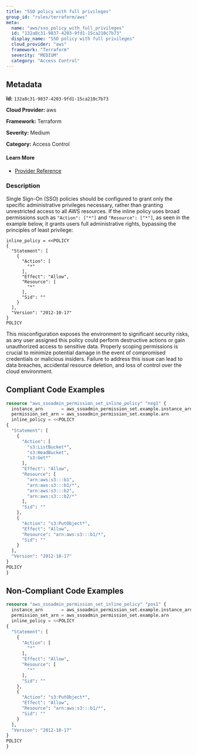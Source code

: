 ```yaml
---
title: "SSO policy with full privileges"
group_id: "rules/terraform/aws"
meta:
  name: "aws/sso_policy_with_full_privileges"
  id: "132a8c31-9837-4203-9fd1-15ca210c7b73"
  display_name: "SSO policy with full privileges"
  cloud_provider: "aws"
  framework: "Terraform"
  severity: "MEDIUM"
  category: "Access Control"
---
```

## Metadata

**Id:** `132a8c31-9837-4203-9fd1-15ca210c7b73`

**Cloud Provider:** aws

**Framework:** Terraform

**Severity:** Medium

**Category:** Access Control

#### Learn More

 - [Provider Reference](https://registry.terraform.io/providers/hashicorp/aws/latest/docs/resources/ssoadmin_permission_set_inline_policy)

### Description

 Single Sign-On (SSO) policies should be configured to grant only the specific administrative privileges necessary, rather than granting unrestricted access to all AWS resources. If the inline policy uses broad permissions such as `"Action": ["*"]` and `"Resource": ["*"]`, as seen in the example below, it grants users full administrative rights, bypassing the principles of least privilege:

```
inline_policy = <<POLICY
{
  "Statement": [
    {
      "Action": [
        "*"
      ],
      "Effect": "Allow",
      "Resource": [
        "*"
      ],
      "Sid": ""
    }
  ],
  "Version": "2012-10-17"
}
POLICY
```

This misconfiguration exposes the environment to significant security risks, as any user assigned this policy could perform destructive actions or gain unauthorized access to sensitive data. Properly scoping permissions is crucial to minimize potential damage in the event of compromised credentials or malicious insiders. Failure to address this issue can lead to data breaches, accidental resource deletion, and loss of control over the cloud environment.


## Compliant Code Examples
```tf
resource "aws_ssoadmin_permission_set_inline_policy" "neg1" {
  instance_arn       = aws_ssoadmin_permission_set.example.instance_arn
  permission_set_arn = aws_ssoadmin_permission_set.example.arn
  inline_policy = <<POLICY
{
  "Statement": [
    {
      "Action": [
        "s3:ListBucket*",
        "s3:HeadBucket",
        "s3:Get*"
      ],
      "Effect": "Allow",
      "Resource": [
        "arn:aws:s3:::b1",
        "arn:aws:s3:::b1/*",
        "arn:aws:s3:::b2",
        "arn:aws:s3:::b2/*"
      ],
      "Sid": ""
    },
    {
      "Action": "s3:PutObject*",
      "Effect": "Allow",
      "Resource": "arn:aws:s3:::b1/*",
      "Sid": ""
    }
  ],
  "Version": "2012-10-17"
}
POLICY
}

```
## Non-Compliant Code Examples
```tf
resource "aws_ssoadmin_permission_set_inline_policy" "pos1" {
  instance_arn       = aws_ssoadmin_permission_set.example.instance_arn
  permission_set_arn = aws_ssoadmin_permission_set.example.arn
  inline_policy = <<POLICY
{
  "Statement": [
    {
      "Action": [
        "*"
      ],
      "Effect": "Allow",
      "Resource": [
        "*"
      ],
      "Sid": ""
    },
    {
      "Action": "s3:PutObject*",
      "Effect": "Allow",
      "Resource": "arn:aws:s3:::b1/*",
      "Sid": ""
    }
  ],
  "Version": "2012-10-17"
}
POLICY
}

```